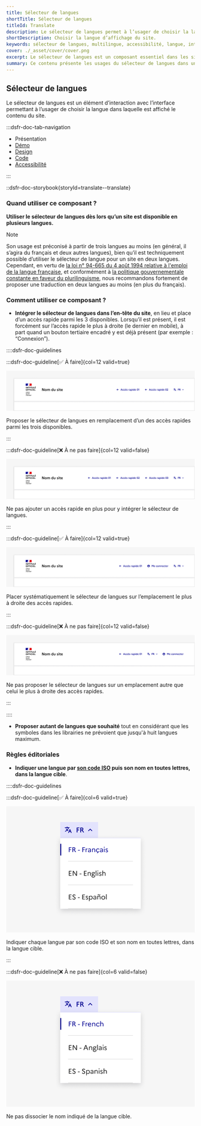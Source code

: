 ```yaml
---
title: Sélecteur de langues
shortTitle: Sélecteur de langues
titleId: Translate
description: Le sélecteur de langues permet à l’usager de choisir la langue d’affichage du site dans un environnement multilingue.
shortDescription: Choisir la langue d’affichage du site.
keywords: sélecteur de langues, multilingue, accessibilité, langue, interface, UX, design system, en-tête, code ISO, traduction
cover: ./_asset/cover/cover.png
excerpt: Le sélecteur de langues est un composant essentiel dans les sites multilingues. Il permet à l’usager de basculer entre différentes langues tout en respectant les bonnes pratiques d’affichage et de positionnement.
summary: Ce contenu présente les usages du sélecteur de langues dans un site disponible en plusieurs langues. Il précise son positionnement recommandé dans l’interface, généralement dans l’en-tête en tant qu’accès rapide, ainsi que les règles éditoriales à respecter pour nommer les langues avec clarté. Il rappelle également les recommandations juridiques liées à l’affichage du français. Ce guide est destiné aux concepteurs de sites publics ou multilingues qui souhaitent garantir une navigation fluide, cohérente et conforme aux bonnes pratiques.
---
```


## Sélecteur de langues

Le sélecteur de langues est un élément d’interaction avec l’interface permettant à l’usager de choisir la langue dans laquelle est affiché le contenu du site.

:::dsfr-doc-tab-navigation

- Présentation
- [Démo](./demo/index.md)
- [Design](./design/index.md)
- [Code](./code/index.md)
- [Accessibilité](./accessibility/index.md)

:::

::dsfr-doc-storybook{storyId=translate--translate}

### Quand utiliser ce composant ?

**Utiliser le sélecteur de langues dès lors qu’un site est disponible en plusieurs langues.**

> [!NOTE]
> Son usage est préconisé à partir de trois langues au moins (en général, il s’agira du français et deux autres langues), bien qu’il est techniquement possible d’utiliser le sélecteur de langue pour un site en deux langues.
Cependant, en vertu de [la loi n° 94-665 du 4 août 1994 relative à l'emploi de la langue française](https://www.legifrance.gouv.fr/loda/id/JORFTEXT000000349929/2022-06-17/), et conformément à [la politique gouvernementale constante en faveur du plurilinguisme](https://www.legifrance.gouv.fr/jorf/id/JORFTEXT000000411109), nous recommandons fortement de proposer une traduction en deux langues au moins (en plus du français).

### Comment utiliser ce composant ?

- **Intégrer le sélecteur de langues dans l’en-tête du site**, en lieu et place d’un accès rapide parmi les 3 disponibles. Lorsqu’il est présent, il est forcément sur l’accès rapide le plus à droite (le dernier en mobile), à part quand un bouton tertiaire encadré y est déjà présent (par exemple : “Connexion”).

::::dsfr-doc-guidelines

:::dsfr-doc-guideline[✅ À faire]{col=12 valid=true}

![](./_asset/use/do-1.png)

Proposer le sélecteur de langues en remplacement d’un des accès rapides parmi les trois disponibles.

:::

:::dsfr-doc-guideline[❌ À ne pas faire]{col=12 valid=false}

![](./_asset/use/dont-1.png)

Ne pas ajouter un accès rapide en plus pour y intégrer le sélecteur de langues.

:::

:::dsfr-doc-guideline[✅ À faire]{col=12 valid=true}

![](./_asset/use/do-2.png)

Placer systématiquement le sélecteur de langues sur l’emplacement le plus à droite des accès rapides.

:::

:::dsfr-doc-guideline[❌ À ne pas faire]{col=12 valid=false}

![](./_asset/use/dont-2.png)

Ne pas proposer le sélecteur de langues sur un emplacement autre que celui le plus à droite des accès rapides.

:::

::::

- **Proposer autant de langues que souhaité** tout en considérant que les symboles dans les librairies ne prévoient que jusqu'à huit langues maximum.

### Règles éditoriales

- **Indiquer une langue par [son code ISO](https://fr.wikipedia.org/wiki/Liste_des_codes_ISO_639-1) puis son nom en toutes lettres, dans la langue cible**.

::::dsfr-doc-guidelines

:::dsfr-doc-guideline[✅ À faire]{col=6 valid=true}

![](./_asset/edit/do-1.png)

Indiquer chaque langue par son code ISO et son nom en toutes lettres, dans la langue cible.

:::

:::dsfr-doc-guideline[❌ À ne pas faire]{col=6 valid=false}

![](./_asset/edit/dont-1.png)

Ne pas dissocier le nom indiqué de la langue cible.